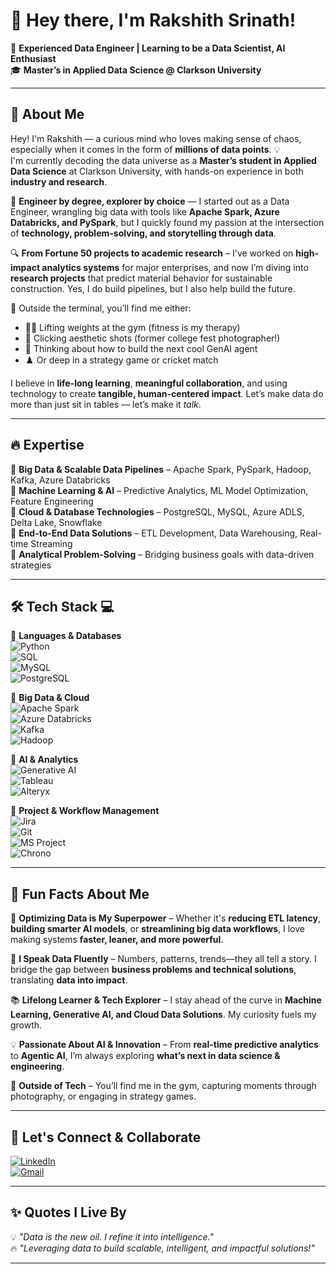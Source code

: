 # 👋 Hey there, I'm **Rakshith Srinath**!  

🚀 **Experienced Data Engineer | Learning to be a Data Scientist, AI Enthusiast**  
🎓 **Master’s in Applied Data Science @ Clarkson University**  
 

---

## 🌟 About Me  

Hey! I'm Rakshith — a curious mind who loves making sense of chaos, especially when it comes in the form of **millions of data points**. 💡  
I'm currently decoding the data universe as a **Master’s student in Applied Data Science** at Clarkson University, with hands-on experience in both **industry and research**.

🧩 **Engineer by degree, explorer by choice** — I started out as a Data Engineer, wrangling big data with tools like **Apache Spark, Azure Databricks, and PySpark**, but I quickly found my passion at the intersection of **technology, problem-solving, and storytelling through data**.

🔍 **From Fortune 50 projects to academic research** – I've worked on **high-impact analytics systems** for major enterprises, and now I’m diving into **research projects** that predict material behavior for sustainable construction. Yes, I do build pipelines, but I also help build the future.

💬 Outside the terminal, you’ll find me either:  
- 🏋️‍♂️ Lifting weights at the gym (fitness is my therapy)  
- 📸 Clicking aesthetic shots (former college fest photographer!)  
- 🧠 Thinking about how to build the next cool GenAI agent  
- ♟️ Or deep in a strategy game or cricket match  

I believe in **life-long learning**, **meaningful collaboration**, and using technology to create **tangible, human-centered impact**. Let’s make data do more than just sit in tables — let’s make it *talk*.


---

## 🔥 Expertise  

📌 **Big Data & Scalable Data Pipelines** – Apache Spark, PySpark, Hadoop, Kafka, Azure Databricks  
📌 **Machine Learning & AI** – Predictive Analytics, ML Model Optimization, Feature Engineering  
📌 **Cloud & Database Technologies** – PostgreSQL, MySQL, Azure ADLS, Delta Lake, Snowflake  
📌 **End-to-End Data Solutions** – ETL Development, Data Warehousing, Real-time Streaming  
📌 **Analytical Problem-Solving** – Bridging business goals with data-driven strategies  

---

## 🛠️ Tech Stack 💻  

🔹 **Languages & Databases**  
![Python](https://img.shields.io/badge/-Python-3776AB?style=for-the-badge&logo=python&logoColor=white)  
![SQL](https://img.shields.io/badge/-SQL-4479A1?style=for-the-badge&logo=postgresql&logoColor=white)  
![MySQL](https://img.shields.io/badge/-MySQL-4479A1?style=for-the-badge&logo=mysql&logoColor=white)  
![PostgreSQL](https://img.shields.io/badge/-PostgreSQL-336791?style=for-the-badge&logo=postgresql&logoColor=white)  

🔹 **Big Data & Cloud**  
![Apache Spark](https://img.shields.io/badge/-Apache%20Spark-F37626?style=for-the-badge&logo=apachespark&logoColor=white)  
![Azure Databricks](https://img.shields.io/badge/-Azure%20Databricks-0078D7?style=for-the-badge&logo=microsoftazure&logoColor=white)  
![Kafka](https://img.shields.io/badge/-Kafka-231F20?style=for-the-badge&logo=apachekafka&logoColor=white)  
![Hadoop](https://img.shields.io/badge/-Hadoop-66CCFF?style=for-the-badge&logo=apachehadoop&logoColor=white)  

🔹 **AI & Analytics**  
![Generative AI](https://img.shields.io/badge/-Generative%20AI-FF6F00?style=for-the-badge&logo=artificial-intelligence&logoColor=white)  
![Tableau](https://img.shields.io/badge/-Tableau-E97627?style=for-the-badge&logo=tableau&logoColor=white)  
![Alteryx](https://img.shields.io/badge/-Alteryx-1F8ACB?style=for-the-badge&logo=alteryx&logoColor=white)  

🔹 **Project & Workflow Management**  
![Jira](https://img.shields.io/badge/-Jira-0052CC?style=for-the-badge&logo=jira&logoColor=white)  
![Git](https://img.shields.io/badge/-Git-F05032?style=for-the-badge&logo=git&logoColor=white)  
![MS Project](https://img.shields.io/badge/-MS%20Project-217346?style=for-the-badge&logo=microsoft&logoColor=white)  
![Chrono](https://img.shields.io/badge/-Chrono-6A5ACD?style=for-the-badge&logo=clockify&logoColor=white)  

---

## 🚀 Fun Facts About Me  

🎯 **Optimizing Data is My Superpower** – Whether it's **reducing ETL latency**, **building smarter AI models**, or **streamlining big data workflows**, I love making systems **faster, leaner, and more powerful**.  

📢 **I Speak Data Fluently** – Numbers, patterns, trends—they all tell a story. I bridge the gap between **business problems and technical solutions**, translating **data into impact**.  

📚 **Lifelong Learner & Tech Explorer** – I stay ahead of the curve in **Machine Learning, Generative AI, and Cloud Data Solutions**. My curiosity fuels my growth.  

💡 **Passionate About AI & Innovation** – From **real-time predictive analytics** to **Agentic AI**, I’m always exploring **what’s next in data science & engineering**.  

💪 **Outside of Tech** – You’ll find me in the gym, capturing moments through photography, or engaging in strategy games.  

---

## 🎯 Let's Connect & Collaborate  

[![LinkedIn](https://img.shields.io/badge/-LinkedIn-0077B5?style=for-the-badge&logo=linkedin&logoColor=white)](https://www.linkedin.com/in/rakshith-s-170298/)  
[![Gmail](https://img.shields.io/badge/-Email-D14836?style=for-the-badge&logo=gmail&logoColor=white)](mailto:rakshithsrinath17@gmail.com)  

---

## ✨ Quotes I Live By  

💡 *"Data is the new oil. I refine it into intelligence."*  
🔥 *"Leveraging data to build scalable, intelligent, and impactful solutions!"*  

---
